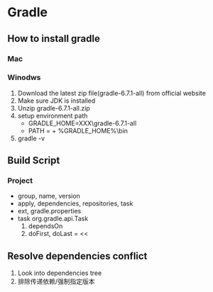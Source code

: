 # Gradle
## How to install gradle
### Mac
### Winodws
1. Download the latest zip file(gradle-6.7.1-all) from official website
2. Make sure JDK is installed
3. Unzip gradle-6.7.1-all.zip
4. setup environment path 
    - GRADLE_HOME=XXX\gradle-6.7.1-all
    - PATH = + %GRADLE_HOME%\bin
5. gradle -v

## Build Script
### Project
- group, name, version
- apply, dependencies, repositories, task
- ext, gradle.properties
- task org.gradle.api.Task
    1. dependsOn
    2. doFirst, doLast = <<
    
    
## Resolve dependencies conflict
1.  Look into dependencies tree
2.  排除传递依赖/强制指定版本
    